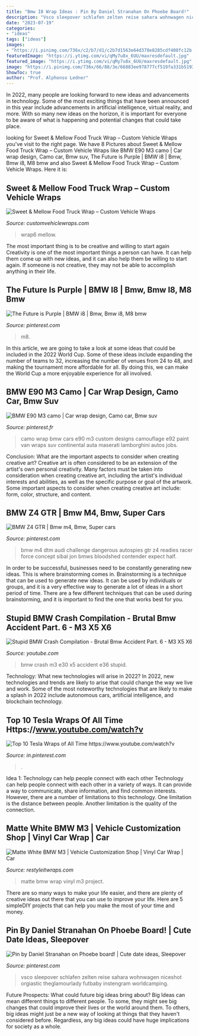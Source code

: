 ```yaml
---
title: "Bmw I8 Wrap Ideas : Pin By Daniel Stranahan On Phoebe Board!"
description: "Vsco sleepover schlafen zelten reise sahara wohnwagen niceshot orgiastic theglamourlady futbaby instengram worldcamping"
date: "2023-07-19"
categories:
- "ideas"
tags: ["ideas"]
images:
- "https://i.pinimg.com/736x/c2/b7/d1/c2b7d1563e64d378e8285cdf408fc12b.jpg"
featuredImage: "https://i.ytimg.com/vi/qMy7u8x_6UU/maxresdefault.jpg"
featured_image: "https://i.ytimg.com/vi/qMy7u8x_6UU/maxresdefault.jpg"
image: "https://i.pinimg.com/736x/66/88/3e/66883ee978777cf519fa331b51934f19--bmw-racing-bmw-m.jpg"
ShowToc: true
author: "Prof. Alphonso Ledner"
---
```



In 2022, many people are looking forward to new ideas and advancements in technology. Some of the most exciting things that have been announced in this year include advancements in artificial intelligence, virtual reality, and more. With so many new ideas on the horizon, it is important for everyone to be aware of what is happening and potential changes that could take place.

	

		
looking for Sweet &amp; Mellow Food Truck Wrap – Custom Vehicle Wraps you've visit to the right page. We have 8 Pictures about Sweet &amp; Mellow Food Truck Wrap – Custom Vehicle Wraps like BMW E90 M3 camo | Car wrap design, Camo car, Bmw suv, The Future is Purple | BMW i8 | Bmw, Bmw i8, M8 bmw and also Sweet &amp; Mellow Food Truck Wrap – Custom Vehicle Wraps. Here it is:
		
    
## Sweet &amp; Mellow Food Truck Wrap – Custom Vehicle Wraps

<img loading=lazy src="https://i1.wp.com/www.customvehiclewraps.com/wp-content/uploads/2016/08/sm-food-truck-wrap6.jpg?w=1282&amp;h=877&amp;ssl=1" onerror="this.onerror=null;this.src='https://tse2.mm.bing.net/th?id=OIP.pzvXxVYNS0Ep6yMafi8xKAHaFE&amp;pid=15.1';" alt="Sweet &amp; Mellow Food Truck Wrap – Custom Vehicle Wraps">

_Source: customvehiclewraps.com_

>wrap6 mellow. 

	

The most important thing is to be creative and willing to start again
Creativity is one of the most important things a person can have. It can help them come up with new ideas, and it can also help them be willing to start again. If someone is not creative, they may not be able to accomplish anything in their life.

    
## The Future Is Purple | BMW I8 | Bmw, Bmw I8, M8 Bmw

<img loading=lazy src="https://i.pinimg.com/736x/c2/b7/d1/c2b7d1563e64d378e8285cdf408fc12b.jpg" onerror="this.onerror=null;this.src='https://tse2.mm.bing.net/th?id=OIP.CIxK0_TjyYM1IbsBUsWa5QHaHJ&amp;pid=15.1';" alt="The Future is Purple | BMW i8 | Bmw, Bmw i8, M8 bmw">

_Source: pinterest.com_

>m8. 

	

In this article, we are going to take a look at some ideas that could be included in the 2022 World Cup. Some of these ideas include expanding the number of teams to 32, increasing the number of venues from 24 to 48, and making the tournament more affordable for all. By doing this, we can make the World Cup a more enjoyable experience for all involved.

    
## BMW E90 M3 Camo | Car Wrap Design, Camo Car, Bmw Suv

<img loading=lazy src="https://i.pinimg.com/736x/7d/07/fb/7d07fb445ba64a367222c4e2a213d788--camo-bmw-cars.jpg" onerror="this.onerror=null;this.src='https://tse1.mm.bing.net/th?id=OIP.veCeyWiHI9yrlGWMHMdqFAHaJI&amp;pid=15.1';" alt="BMW E90 M3 camo | Car wrap design, Camo car, Bmw suv">

_Source: pinterest.fr_

>camo wrap bmw cars e90 m3 custom designs camouflage e92 paint van wraps suv continental auta maserati lamborghini autos jobs. 

	

Conclusion: What are the important aspects to consider when creating creative art?
Creative art is often considered to be an extension of the artist's own personal creativity. Many factors must be taken into consideration when creating creative art, including the artist's individual interests and abilities, as well as the specific purpose or goal of the artwork. Some important aspects to consider when creating creative art include: form, color, structure, and content.

    
## BMW Z4 GTR | Bmw M4, Bmw, Super Cars

<img loading=lazy src="https://i.pinimg.com/736x/66/88/3e/66883ee978777cf519fa331b51934f19--bmw-racing-bmw-m.jpg" onerror="this.onerror=null;this.src='https://tse2.mm.bing.net/th?id=OIP.rXAaMduw-dgPesjK8PiUJgHaF3&amp;pid=15.1';" alt="BMW Z4 GTR | Bmw m4, Bmw, Super cars">

_Source: pinterest.com_

>bmw m4 dtm audi challenge dangerous autospies gtr z4 readies racer force concept sibal jon bmws bloodshed contender expect half. 

	

In order to be successful, businesses need to be constantly generating new ideas. This is where brainstorming comes in. Brainstorming is a technique that can be used to generate new ideas. It can be used by individuals or groups, and it is a very effective way to generate a lot of ideas in a short period of time. There are a few different techniques that can be used during brainstorming, and it is important to find the one that works best for you.

    
## Stupid BMW Crash Compilation - Brutal Bmw Accident Part. 6 - M3 X5 X6

<img loading=lazy src="https://i.ytimg.com/vi/qMy7u8x_6UU/maxresdefault.jpg" onerror="this.onerror=null;this.src='https://tse2.mm.bing.net/th?id=OIP.nbSyipzxrcPS_uTbyu-DjAHaEK&amp;pid=15.1';" alt="Stupid BMW Crash Compilation - Brutal Bmw Accident Part. 6 - M3 X5 X6">

_Source: youtube.com_

>bmw crash m3 e30 x5 accident e36 stupid. 

	

Technology: What new technologies will arise in 2022?
In 2022, new technologies and trends are likely to arise that could change the way we live and work. Some of the most noteworthy technologies that are likely to make a splash in 2022 include autonomous cars, artificial intelligence, and blockchain technology.

    
## Top 10 Tesla Wraps Of All Time Https://www.youtube.com/watch?v

<img loading=lazy src="https://i.pinimg.com/736x/b4/2a/8c/b42a8c434f8e36338ead6fe1be0f79e7.jpg" onerror="this.onerror=null;this.src='https://tse3.mm.bing.net/th?id=OIP.e1SlIqEa5ovhrvVTRTebDQHaHa&amp;pid=15.1';" alt="Top 10 Tesla Wraps of All Time https://www.youtube.com/watch?v">

_Source: in.pinterest.com_

>. 

	

Idea 1: Technology can help people connect with each other
Technology can help people connect with each other in a variety of ways. It can provide a way to communicate, share information, and find common interests. However, there are a number of limitations to this technology. One limitation is the distance between people. Another limitation is the quality of the connection.

    
## Matte White BMW M3 | Vehicle Customization Shop | Vinyl Car Wrap | Car

<img loading=lazy src="http://www.restyleitwraps.com/wp-content/uploads/2012/09/04092011739.jpg" onerror="this.onerror=null;this.src='https://tse4.mm.bing.net/th?id=OIP.gjJ9_MpbYfZEQ6UGobejqgHaFj&amp;pid=15.1';" alt="Matte White BMW M3 | Vehicle Customization Shop | Vinyl Car Wrap | Car">

_Source: restyleitwraps.com_

>matte bmw wrap vinyl m3 project. 

	

There are so many ways to make your life easier, and there are plenty of creative ideas out there that you can use to improve your life. Here are 5 simpleDIY projects that can help you make the most of your time and money.

    
## Pin By Daniel Stranahan On Phoebe Board! | Cute Date Ideas, Sleepover

<img loading=lazy src="https://i.pinimg.com/originals/cb/50/da/cb50da9d79e7458e7a0588ad4c1fff73.jpg" onerror="this.onerror=null;this.src='https://tse4.mm.bing.net/th?id=OIP.uPwM__BimOUODqmIWzhJhAHaNQ&amp;pid=15.1';" alt="Pin by Daniel Stranahan on Phoebe board! | Cute date ideas, Sleepover">

_Source: pinterest.com_

>vsco sleepover schlafen zelten reise sahara wohnwagen niceshot orgiastic theglamourlady futbaby instengram worldcamping. 

	

Future Prospects: What could future big ideas bring about?
Big Ideas can mean different things to different people. To some, they might see big changes that could improve their lives or the world around them. To others, big ideas might just be a new way of looking at things that they haven't considered before. Regardless, any big ideas could have huge implications for society as a whole.

